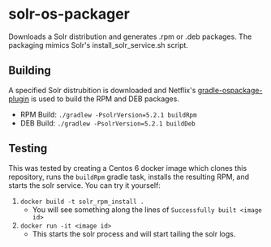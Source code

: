 # solr-os-packager
Downloads a Solr distribution and generates .rpm or .deb packages. The packaging mimics Solr's install_solr_service.sh script.

## Building
A specified Solr distrubition is downloaded and Netflix's [gradle-ospackage-plugin](https://github.com/nebula-plugins/gradle-ospackage-plugin)
is used to build the RPM and DEB packages.

* RPM Build: `./gradlew -PsolrVersion=5.2.1 buildRpm`
* DEB Build: `./gradlew -PsolrVersion=5.2.1 buildDeb`

## Testing
This was tested by creating a Centos 6 docker image which clones this repository, runs the `buildRpm` gradle task, 
installs the resulting RPM, and starts the solr service. You can try it yourself:

1. `docker build -t solr_rpm_install .`
    * You will see something along the lines of `Successfully built <image id>`
2. `docker run -it <image id>`
    * This starts the solr process and will start tailing the solr logs.

